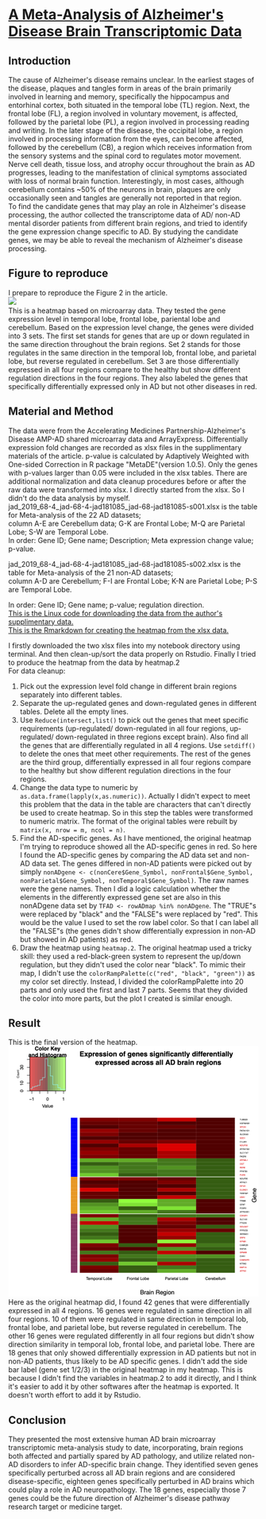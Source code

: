 # [A Meta-Analysis of Alzheimer's Disease Brain Transcriptomic Data](https://www.ncbi.nlm.nih.gov/pmc/articles/PMC6484273/)

##  Introduction
The cause of Alzheimer's disease remains unclear. In the earliest stages of the disease, plaques and tangles form in areas of the brain primarily involved in learning and memory, specifically the hippocampus and entorhinal cortex, both situated in the temporal lobe (TL) region. Next, the frontal lobe (FL), a region involved in voluntary movement, is affected, followed by the parietal lobe (PL), a region involved in processing reading and writing. In the later stage of the disease, the occipital lobe, a region involved in processing information from the eyes, can become affected, followed by the cerebellum (CB), a region which receives information from the sensory systems and the spinal cord to regulates motor movement. Nerve cell death, tissue loss, and atrophy occur throughout the brain as AD progresses, leading to the manifestation of clinical symptoms associated with loss of normal brain function. Interestingly, in most cases, although cerebellum contains ~50% of the neurons in brain, plaques are only occasionally seen and tangles are generally not reported in that region.  
To find the candidate genes that may play an role in Alzheimer's disease processing, the author collected the transcriptome data of AD/ non-AD mental disorder patients from different brain regions, and tried to identify the gene expression change specific to AD. By studying the candidate genes, we may be able to reveal the mechanism of Alzheimer's disease processing. 

## Figure to reproduce
I prepare to reproduce the Figure 2 in the article.  
![](https://www.ncbi.nlm.nih.gov/corecgi/tileshop/tileshop.fcgi?p=PMC3&id=544369&s=87&r=1&c=1)  
This is a heatmap based on microarray data. They tested the gene expression level in temporal lobe, frontal lobe, pariental lobe and cerebellum. Based on the expression level change, the genes were divided into 3 sets. The first set stands for genes that are up or down regulated in the same direction throughout the brain regions. Set 2 stands for those regulates in the same direction in the temporal lob, frontal lobe, and parietal lobe, but reverse regulated in cerebellum. Set 3 are those differentially expressed in all four regions compare to the healthy but show different regulation directions in the four regions. They also labeled the genes that specifically differentially expressed only in AD but not other diseases in red.

## Material and Method
The data were from the Accelerating Medicines Partnership-Alzheimer's Disease AMP-AD shared microarray data and ArrayExpress. Differentially expression fold changes are recorded as xlsx files in the supplimentary materials of the article. p-value is calculated by Adaptively Weighted with One-sided Correction in R package "MetaDE"(version 1.0.5). Only the genes with p-values larger than 0.05 were included in the xlsx tables. 
There are additional normalization and data cleanup procedures before or after the raw data were transformed into xlsx. I directly started from the xlsx. So I didn't do the data analysis by myself.  
jad_2019_68-4_jad-68-4-jad181085_jad-68-jad181085-s001.xlsx is the table for Meta-analysis of the 22 AD datasets;  
column A-E are Cerebellum data; G-K are Frontal Lobe; M-Q are Parietal Lobe; S-W are Temporal Lobe.  
In order: Gene ID; Gene name; Description; Meta expression change value; p-value.  

jad_2019_68-4_jad-68-4-jad181085_jad-68-jad181085-s002.xlsx is the table for Meta-analysis of the 21 non-AD datasets;  
column A-D are Cerebellum; F-I are Frontal Lobe; K-N are Parietal Lobe; P-S are Temporal Lobe.  

In order: Gene ID; Gene name; p-value; regulation direction.  
[This is the Linux code for downloading the data from the author's supplimentary data.](https://raw.githubusercontent.com/Intro-Sci-Comp-UIowa/biol-4386-course-project-Shulin-Liu/main/Script/Downloading%20data.md)  
[This is the Rmarkdown for creating the heatmap from the xlsx data.](https://raw.githubusercontent.com/Intro-Sci-Comp-UIowa/biol-4386-course-project-Shulin-Liu/main/Script/Final%20project.Rmd)  

I firstly downloaded the two xlsx files into my notebook directory using terminal. And then clean-up/sort the data properly on Rstudio. Finally I tried to produce the heatmap from the data by heatmap.2  
For data cleanup:  
1. Pick out the expression level fold change in different brain regions separately into different tables.
2. Separate the up-regulated genes and down-regulated genes in different tables. Delete all the empty lines.
3. Use `Reduce(intersect,list()` to pick out the genes that meet specific requirements (up-regulated/ down-regulated in all four regions, up-regulated/ down-regulated in three regions except brain). Also find all the genes that are differentially regulated in all 4 regions. Use `setdiff()` to delete the ones that meet other requirements. The rest of the genes are the third group, differentially expressed in all four regions compare to the healthy but show different regulation directions in the four regions.
4. Change the data type to numeric by `as.data.frame(lapply(x,as.numeric))`. Actually I didn't expect to meet this problem that the data in the table are characters that can't directly be used to create heatmap. So in this step the tables were transformed to numeric matrix. The format of the original tables were rebuilt by `matrix(x, nrow = m, ncol = n)`. 
5. Find the AD-specific genes. As I have mentioned, the original heatmap I'm trying to reproduce showed all the AD-specific genes in red. So here I found the AD-specific genes by comparing the AD data set and non-AD data set. The genes differed in non-AD patients were picked out by simply `nonADgene <- c(nonCere$Gene_Symbol, nonFrontal$Gene_Symbol, nonParietal$Gene_Symbol, nonTemporal$Gene_Symbol)`. The raw names were the gene names. Then I did a logic calculation whether the elements in the differently expressed gene set are also in this nonADgene data set by `TFAD <- rowADmap %in% nonADgene`. The "TRUE"s were replaced by "black" and the "FALSE"s were replaced by "red". This would be the value I used to set the row label color. So that I can label all the "FALSE"s (the genes didn't show differentially expression in non-AD but showed in AD patients) as red.
6. Draw the heatmap using `heatmap.2`. The original heatmap used a tricky skill: they used a red-black-green system to represent the up/down regulation, but they didn't used the color near "black". To mimic their map, I didn't use the `colorRampPalette(c("red", "black", "green"))` as my color set directly. Instead, I divided the colorRampPalette into 20 parts and only used the first and last 7 parts. Seems that they divided the color into more parts, but the plot I created is similar enough.

## Result  
This is the final version of the heatmap.  
![](https://raw.githubusercontent.com/Intro-Sci-Comp-UIowa/biol-4386-course-project-Shulin-Liu/main/Output/AD_gene_expression_heatmap.png)  
Here as the original heatmap did, I found 42 genes that were differentially expressed in all 4 regions. 16 genes were regulated in same direction in all four regions. 10 of them were regulated in same direction in temporal lob, frontal lobe, and parietal lobe, but reverse regulated in cerebellum. The other 16 genes were regulated differently in all four regions but didn't show direction similarity in temporal lob, frontal lobe, and parietal lobe. There are 18 genes that only showed differentially expression in AD patients but not in non-AD patients, thus likely to be AD specific genes.
I didn't add the side bar label (gene set 1/2/3) in the original heatmap in my heatmap. This is because I didn't find the variables in heatmap.2 to add it directly, and I think it's easier to add it by other softwares after the heatmap is exported. It doesn't worth effort to add it by Rstudio.

## Conclusion
They presented the most extensive human AD brain microarray transcriptomic meta-analysis study to date, incorporating, brain regions both affected and partially spared by AD pathology, and utilize related non-AD disorders to infer AD-specific brain change. They identified seven genes specifically perturbed across all AD brain regions and are considered disease-specific, eighteen genes specifically perturbed in AD brains which could play a role in AD neuropathology. The 18 genes, especially those 7 genes could be the future direction of Alzheimer's disease pathway research target or medicine target.

